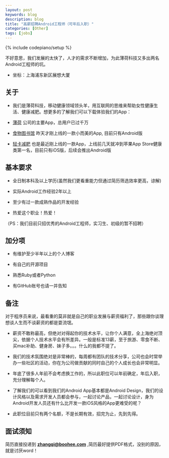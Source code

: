 ```yaml
---
layout: post
keywords: blog
description: blog
title: "高薪招聘Android工程师（可年后入职）"
categories: [Other]
tags: [jobs]
---
```

{% include codepiano/setup %}

不好意思，我们发展的太快了，人才的需求不断增加，为此薄荷科技又多出两名Android工程师的坑。

* 坐标：上海浦东新区展想大厦

## 关于

* 我们是薄荷科技，移动健康领域领头羊，用互联网的思维来帮助女性健康生活、健康减肥。想更多的了解我们可以下载体验我们的App：

* [薄荷](http://www.wandoujia.com/apps/com.boohee.one) 公司的主要App，总用户已过千万

* [食物图书馆](http://app.mi.com/detail/80550) 昨天才刚上线的一款小而美的App, 目前只有Android版

* [轻卡减肥](https://itunes.apple.com/cn/app/qing-ka-jian-fei/id931801154?mt=8) 也是最近刚上线的一款App，上线前几天就冲到苹果App Store健康类第一名，目前只有iOS版，后续会推出Android版

## 基本要求

* 全日制本科及以上学历(虽然我们更看重能力但通过简历筛选效率更高，谅解)

* 实际Android工作经验2年以上

* 至少有过一款成熟作品的开发经验

* 热爱这个职业！热爱！

（PS：我们目前只招优秀的Android工程师，实习生、初级的暂不招聘）

## 加分项

* 有维护至少半年以上的个人博客

* 有自己的开源项目

* 熟悉Ruby或者Python

* 有GitHub账号也请一并告知

## 备注

对于程序员来说，最看重的莫非就是自己的职业发展与薪资福利了，那些跟你谈理想谈人生而不谈薪资的都是耍流氓。

* 薪资不敢称最高，但绝对对得起你的技术水平，让你个人满意，全上海绝对顶尖，依据个人技术水平会有所差异。一般是标准13薪，至于旅游、零食不断、买mac补助、健身房、妹子多。。。什么的我都不提了。

* 我们的技术氛围绝对是非常棒的，每周都有团队的技术分享，公司也会时常举办一些社区的活动，你在为公司做贡献的同时自己的个人成长也会非常明显。

* 年底了很多人年前不会考虑换工作的，所以此职位可以年前确定，年后入职，充分理解每个人。

* 了解我们的可以看到我们的Android App基本都是Android Design，我们的设计风格以及需求开发人员都会参与，一起讨论产品，一起讨论设计，身为Android开发人员还有什么比开发一款iOS风格的App更难受的呢？

* 此职位目前只有两个名额，不是长期有效，招完为止，先到先得。

## 面试须知

简历直接投递到 **zhangqi@boohee.com** ,简历最好提供PDF格式，没别的原因， 就是讨厌word！

